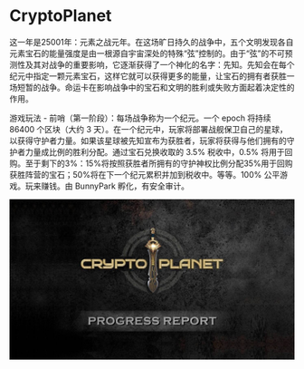 # CryptoPlanet

<p>这一年是25001年：元素之战元年。在这场旷日持久的战争中，五个文明发现各自元素宝石的能量强度是由一根源自宇宙深处的特殊“弦”控制的。由于“弦”的不可预测性及其对战争的重要影响，它逐渐获得了一个神化的名字：先知。先知会在每个纪元中指定一颗元素宝石，这样它就可以获得更多的能量，让宝石的拥有者获胜一场短暂的战争。命运卡在影响战争中的宝石和文明的胜利或失败方面起着决定性的作用。</p>
<p>游戏玩法 - 前哨（第一阶段）：每场战争称为一个纪元。一个 epoch 将持续 86400 个区块（大约 3 天）。在一个纪元中，玩家将部署战舰保卫自己的星球，以获得守护者力量。如果该星球被先知宣布为获胜者，玩家将获得与他们拥有的守护者力量成比例的胜利分配。通过宝石兑换收取的 3.5% 税收中，0.5% 将用于回购。至于剩下的3%：15%将按照获胜者所拥有的守护神权比例分配35%用于回购获胜阵营的宝石；50%将在下一个纪元累积并加到税收中。等等。100% 公平游戏。玩来赚钱。由 BunnyPark 孵化，有安全审计。</p>

![0_8DUHEDuzpRfT2clE](0_8DUHEDuzpRfT2clE.jpg)

